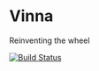 Vinna
=====

Reinventing the wheel

[![Build Status](https://travis-ci.org/jawher/vinna.png?branch=master)](https://travis-ci.org/jawher/vinna)
